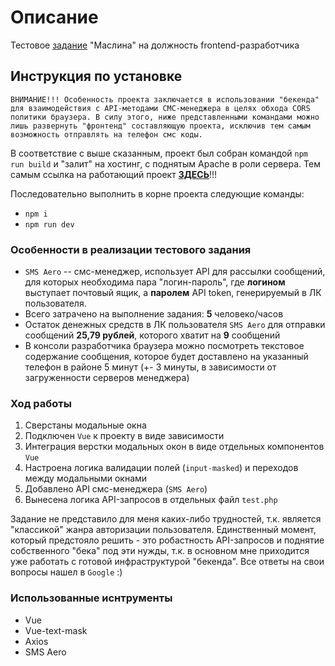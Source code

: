 # Описание

Тестовое [задание](https://www.figma.com/file/tYod8qcXPt5NkAgLeNYuMk/Test_Maslina) "Маслина" на должность frontend-разработчика

## Инструкция по установке

    ВНИМАНИЕ!!! Особенность проекта заключается в использовании "бекенда" для взаимодействия с API-методами СМС-менеджера в целях обхода CORS политики браузера. В силу этого, ниже представленными командами можно лишь развернуть "фронтенд" составляющую проекта, исключив тем самым возможность отправлять на телефон смс коды.

В соответствие с выше сказанным, проект был собран командой `npm run build` и "залит" на хостинг, с поднятым Apache в роли сервера. Тем самым ссылка на работающий проект [**ЗДЕСЬ**](http://a0298402.xsph.ru/)!!!

Последовательно выполнить в корне проекта следующие команды:

+ `npm i`
+ `npm run dev`

### Особенности в реализации тестового задания

+ `SMS Aero` -- смс-менеджер, использует API для рассылки сообщений, для которых необходима пара "логин-пароль", где __логином__ выступает почтовый ящик, а __паролем__ API token, генерируемый в ЛК пользователя.
+ Всего затрачено на выполнение задания: **5** человеко/часов
+ Остаток денежных средств в ЛК пользователя `SMS Aero` для отправки сообщений **25,79 рублей**, которого хватит на **9** сообщений
+ В консоли разработчика браузера можно посмотреть текстовое содержание сообщения, которое будет доставлено на указанный телефон в районе 5 минут (+- 3 минуты, в зависимости от загруженности серверов менеджера)

### Ход работы

1. Сверстаны модальные окна
2. Подключен `Vue` к проекту в виде зависимости
3. Интеграция верстки модальных окон в виде отдельных компонентов `Vue`
4. Настроена логика валидации полей (`input-masked`) и переходов между модальными окнами
5. Добавлено API смс-менеджера (`SMS Aero`)
6. Вынесена логика API-запросов в отдельных файл `test.php`

Задание не представило для меня каких-либо трудностей, т.к. является "классикой" жанра авторизации пользователя. Единственный момент, который предстояло решить - это робастность API-запросов и поднятие собственного "бека" под эти нужды, т.к. в основном мне приходится уже работать с готовой инфраструктурой "бекенда". Все ответы на свои вопросы нашел в `Google` :)

### Использованные иснтрументы

+ Vue
+ Vue-text-mask
+ Axios
+ SMS Aero